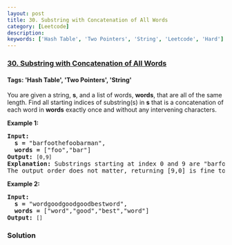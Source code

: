 ```yaml
---
layout: post
title: 30. Substring with Concatenation of All Words
category: [Leetcode]
description: 
keywords: ['Hash Table', 'Two Pointers', 'String', 'Leetcode', 'Hard']
---
```

### [30. Substring with Concatenation of All Words](https://leetcode.com/problems/substring-with-concatenation-of-all-words)

#### Tags: 'Hash Table', 'Two Pointers', 'String'

<div class="content__u3I1 question-content__JfgR"><div><p>You are given a string, <strong>s</strong>, and a list of words, <strong>words</strong>, that are all of the same length. Find all starting indices of substring(s) in <strong>s</strong> that is a concatenation of each word in <strong>words</strong> exactly once and without any intervening characters.</p>
<p><strong>Example 1:</strong></p>
<pre><strong>Input:
  s =</strong> "barfoothefoobarman",
<strong>  words = </strong>["foo","bar"]
<strong>Output:</strong> <code>[0,9]</code>
<strong>Explanation:</strong> Substrings starting at index 0 and 9 are "barfoor" and "foobar" respectively.
The output order does not matter, returning [9,0] is fine too.
</pre>
<p><strong>Example 2:</strong></p>
<pre><strong>Input:
  s =</strong> "wordgoodgoodgoodbestword",
<strong>  words = </strong>["word","good","best","word"]
<strong>Output:</strong> <code>[]</code>
</pre>
</div></div>

### Solution
